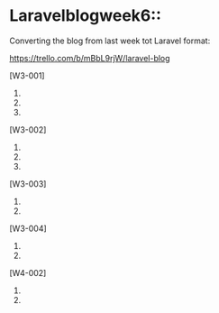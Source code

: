 # Laravelblogweek6::

Converting the blog from last week tot Laravel format:

https://trello.com/b/mBbL9rjW/laravel-blog


[W3-001]

   1.
   2.
   3.

[W3-002]

   1.
   2.
   3.

[W3-003]

   1.
   2.

[W3-004]

   1.
   2.

[W4-002]

   1.
   2.
